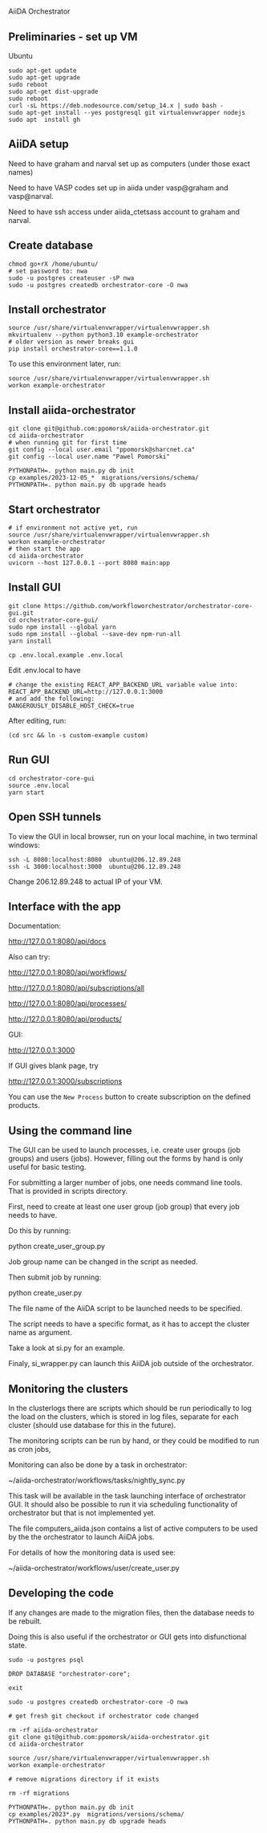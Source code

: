 # 
AiiDA Orchestrator

## Preliminaries - set up VM

Ubuntu

```shell
sudo apt-get update
sudo apt-get upgrade
sudo reboot
sudo apt-get dist-upgrade
sudo reboot
curl -sL https://deb.nodesource.com/setup_14.x | sudo bash -
sudo apt-get install --yes postgresql git virtualenvwrapper nodejs
sudo apt  install gh
```

## AiiDA setup

Need to have graham and narval set up as computers (under those exact names)

Need to have VASP codes set up in aiida under vasp@graham and vasp@narval.

Need to have ssh access under aiida_ctetsass account to graham and narval.

## Create database

```shell
chmod go+rX /home/ubuntu/
# set password to: nwa
sudo -u postgres createuser -sP nwa
sudo -u postgres createdb orchestrator-core -O nwa
```

## Install orchestrator

```shell
source /usr/share/virtualenvwrapper/virtualenvwrapper.sh
mkvirtualenv --python python3.10 example-orchestrator
# older version as newer breaks gui
pip install orchestrator-core==1.1.0
```

To use this environment later, run:

```shell
source /usr/share/virtualenvwrapper/virtualenvwrapper.sh
workon example-orchestrator
```


## Install aiida-orchestrator

```shell
git clone git@github.com:ppomorsk/aiida-orchestrator.git
cd aiida-orchestrator
# when running git for first time
git config --local user.email "ppomorsk@sharcnet.ca"
git config --local user.name "Pawel Pomorski"

PYTHONPATH=. python main.py db init
cp examples/2023-12-05_*  migrations/versions/schema/
PYTHONPATH=. python main.py db upgrade heads
```


## Start orchestrator

```shell
# if environment not active yet, run
source /usr/share/virtualenvwrapper/virtualenvwrapper.sh
workon example-orchestrator
# then start the app
cd aiida-orchestrator
uvicorn --host 127.0.0.1 --port 8080 main:app
```

## Install GUI

```shell
git clone https://github.com/workfloworchestrator/orchestrator-core-gui.git
cd orchestrator-core-gui/
sudo npm install --global yarn
sudo npm install --global --save-dev npm-run-all
yarn install

cp .env.local.example .env.local
```

Edit .env.local to have

```shell
# change the existing REACT_APP_BACKEND_URL variable value into:
REACT_APP_BACKEND_URL=http://127.0.0.1:3000
# and add the following:
DANGEROUSLY_DISABLE_HOST_CHECK=true
```

After editing, run:

```shell
(cd src && ln -s custom-example custom)
```

## Run GUI

```shell
cd orchestrator-core-gui
source .env.local
yarn start
```

## Open SSH tunnels

To view the GUI in local browser, run on your local machine, in two terminal windows:


```shell
ssh -L 8080:localhost:8080  ubuntu@206.12.89.248
ssh -L 3000:localhost:3000  ubuntu@206.12.89.248
```

Change 206.12.89.248 to actual IP of your VM.

## Interface with the app

Documentation:

http://127.0.0.1:8080/api/docs

Also can try:

http://127.0.0.1:8080/api/workflows/

http://127.0.0.1:8080/api/subscriptions/all

http://127.0.0.1:8080/api/processes/

http://127.0.0.1:8080/api/products/

GUI:

http://127.0.0.1:3000

If GUI gives blank page, try

http://127.0.0.1:3000/subscriptions

You can use the `New Process` button to create subscription on the defined
products.


## Using the command line

The GUI can be used to launch processes, i.e. create user groups (job groups) and users (jobs).
However, filling out the forms by hand is only useful for basic testing.

For submitting a larger number of jobs, one needs command line tools.  
That is provided in scripts directory.

First, need to create at least one user group (job group) that every job needs to have.

Do this by running:

python create_user_group.py

Job group name can be changed in the script as needed.

Then submit job by running:

python create_user.py

The file name of the AiiDA script to be launched needs to be specified.

The script needs to have a specific format, as it has to accept the cluster name as argument.

Take a look at si.py for an example.

Finaly, si_wrapper.py can launch this AiiDA job outside of the orchestrator.

## Monitoring the clusters

In the clusterlogs there are scripts which should be run periodically to log the load on the clusters,
which is stored in log files, separate for each cluster (should use database for this in the future).

The monitoring scripts can be run by hand, or they could be modified to run as cron jobs,

Monitoring can also be done by a task in orchestrator:

~/aiida-orchestrator/workflows/tasks/nightly_sync.py

This task will be available in the task launching interface of orchestrator GUI.
It should also be possible to run it via scheduling functionality of orchestrator but
that is not implemented yet.

The file computers_aiida.json contains a list of active computers to be used by the the orchestrator to 
launch AiiDA jobs.

For details of how the monitoring data is used see:

~/aiida-orchestrator/workflows/user/create_user.py 



## Developing the code

If any changes are made to the migration files, then the database needs to be rebuilt.

Doing this is also useful if the orchestrator or GUI gets into disfunctional state.

```shell
sudo -u postgres psql

DROP DATABASE "orchestrator-core";

exit

sudo -u postgres createdb orchestrator-core -O nwa

# get fresh git checkout if orchestrator code changed

rm -rf aiida-orchestrator
git clone git@github.com:ppomorsk/aiida-orchestrator.git
cd aiida-orchestrator

source /usr/share/virtualenvwrapper/virtualenvwrapper.sh
workon example-orchestrator

# remove migrations directory if it exists

rm -rf migrations 

PYTHONPATH=. python main.py db init
cp examples/2023*.py  migrations/versions/schema/
PYTHONPATH=. python main.py db upgrade heads

```


